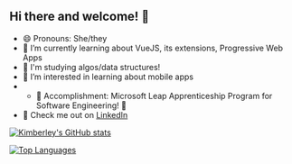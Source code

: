 ## Hi there and welcome! 👋
- 😄 Pronouns: She/they
- 🌱 I’m currently learning about VueJS, its extensions, Progressive Web Apps
- 📖 I'm studying algos/data structures!
- 🧪 I’m interested in learning about mobile apps
- - 🔭 Accomplishment: Microsoft Leap Apprenticeship Program for Software Engineering! 🎇
- 💬 Check me out on [LinkedIn](https://www.linkedin.com/in/kimberley-greenbush/)

[![Kimberley's GitHub stats](https://github-readme-stats.vercel.app/api?username=KimGreenbush&count_private=true&show_icons=true&theme=tokyonight)](https://github.com/anuraghazra/github-readme-stats)

[![Top Languages](https://github-readme-stats.vercel.app/api/top-langs/?username=KimGreenbush&layout=compact&count_private=true&show_icons=true)](https://github.com/anuraghazra/github-readme-stats)

<!--
**KimGreenbush/KimGreenbush** is a ✨ _special_ ✨ repository because its `README.md` (this file) appears on your GitHub profile.

Here are some ideas to get you started:

- 🔭 I’m currently working on a tracker for deployments
- 👯 I’m looking to collaborate on ...
- 🤔 I’m looking for help with ...
- 💬 Ask me about ...
- 📫 How to reach me: ...
- ⚡ Fun fact: ...
-->
